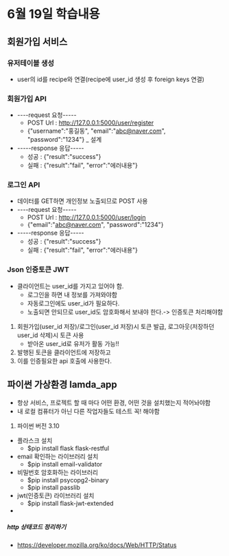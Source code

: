 # 6월 19일 학습내용

## 회원가입 서비스
### 유저테이블 생성
- user의 id를 recipe와 연결(recipe에 user_id 생성 후 foreign keys 연결)
### 회원가입 API
- ----request 요청-----
  - POST Url : http://127.0.0.1:5000/user/register
  - {"username":"홍길동", "email":"abc@naver.com", "password":"1234"} _ 설계
- -----response 응답----- 
  - 성공 : {"result":"success"}
  - 실패 : {"result":"fail", "error":"에러내용"}

### 로그인 API
- 데이터를 GET하면 개인정보 노출되므로 POST 사용
- ----request 요청-----
  - POST Url : http://127.0.0.1:5000/user/login
  - {"email":"abc@naver.com",
    "password":"1234"}
- -----response 응답----- 
  - 성공 : {"result":"success"}
  - 실패 : {"result":"fail", "error":"에러내용"}

### Json 인증토큰 JWT
- 클라이언트는 user_id를 가지고 있어야 함.
  - 로그인을 하면 내 정보를 가져와야함
  - 자동로그인에도 user_id가 필요하다.
  - 노출되면 안되므로 user_id도 암호화해서 보내야 한다.-> 인증토큰 처리해야함
1. 회원가입(user_id 저장)/로그인(user_id 저장)시 토큰 발급, 로그아웃(저장하던 user_id 삭제)시 토큰 사용
   - 받아온 user_id로 유저가 활동 가능!!
2. 발행된 토큰을 클라이언트에 저장하고
3. 이를 인증필요한 api 호출에 사용한다.


## 파이썬 가상환경 lamda_app 
- 항상 서비스, 프로젝트 할 때 마다 어떤 환경, 어떤 것을 설치했는지 적어놔야함
- 내 로컬 컴퓨터가 아닌 다른 작업자들도 테스트 꼭! 해야함

1. 파이썬 버전 3.10
- 플라스크 설치
  - $pip install flask flask-restful
- email 확인하는 라이브러리 설치
  - $pip install email-validator
- 비밀번호 암호화하는 라이브러리 
  - $pip install psycopg2-binary
  - $pip install passlib
- jwt(인증토큰) 라이브러리 설치
  - $pip install flask-jwt-extended
- 


##### http 상태코드 정리하기
- https://developer.mozilla.org/ko/docs/Web/HTTP/Status
